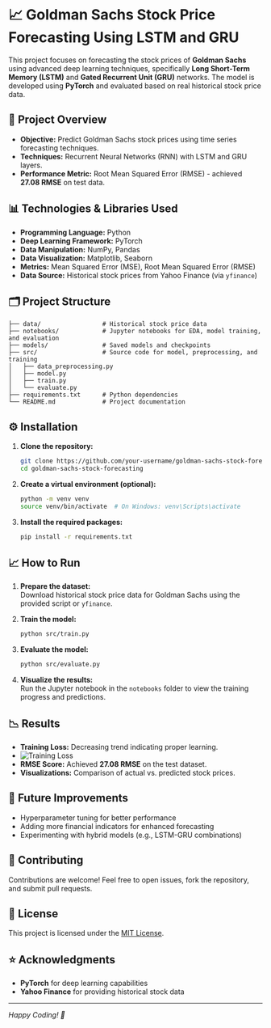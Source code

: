 # 📈 Goldman Sachs Stock Price Forecasting Using LSTM and GRU

This project focuses on forecasting the stock prices of **Goldman Sachs** using advanced deep learning techniques, specifically **Long Short-Term Memory (LSTM)** and **Gated Recurrent Unit (GRU)** networks. The model is developed using **PyTorch** and evaluated based on real historical stock price data.

## 🚀 Project Overview

- **Objective:** Predict Goldman Sachs stock prices using time series forecasting techniques.
- **Techniques:** Recurrent Neural Networks (RNN) with LSTM and GRU layers.
- **Performance Metric:** Root Mean Squared Error (RMSE) - achieved **27.08 RMSE** on test data.

## 📊 Technologies & Libraries Used

- **Programming Language:** Python  
- **Deep Learning Framework:** PyTorch  
- **Data Manipulation:** NumPy, Pandas  
- **Data Visualization:** Matplotlib, Seaborn  
- **Metrics:** Mean Squared Error (MSE), Root Mean Squared Error (RMSE)  
- **Data Source:** Historical stock prices from Yahoo Finance (via `yfinance`)

## 🗂️ Project Structure

```
├── data/                 # Historical stock price data
├── notebooks/            # Jupyter notebooks for EDA, model training, and evaluation
├── models/               # Saved models and checkpoints
├── src/                  # Source code for model, preprocessing, and training
│   ├── data_preprocessing.py
│   ├── model.py
│   ├── train.py
│   └── evaluate.py
├── requirements.txt      # Python dependencies
└── README.md             # Project documentation
```

## ⚙️ Installation

1. **Clone the repository:**
   ```bash
   git clone https://github.com/your-username/goldman-sachs-stock-forecasting.git
   cd goldman-sachs-stock-forecasting
   ```

2. **Create a virtual environment (optional):**
   ```bash
   python -m venv venv
   source venv/bin/activate  # On Windows: venv\Scripts\activate
   ```

3. **Install the required packages:**
   ```bash
   pip install -r requirements.txt
   ```

## 📈 How to Run

1. **Prepare the dataset:**  
   Download historical stock price data for Goldman Sachs using the provided script or `yfinance`.

2. **Train the model:**
   ```bash
   python src/train.py
   ```

3. **Evaluate the model:**
   ```bash
   python src/evaluate.py
   ```

4. **Visualize the results:**  
   Run the Jupyter notebook in the `notebooks` folder to view the training progress and predictions.

## 📉 Results

- **Training Loss:** Decreasing trend indicating proper learning.
- ![Training Loss](.Tarining_loss.png)
- **RMSE Score:** Achieved **27.08 RMSE** on the test dataset.
- **Visualizations:** Comparison of actual vs. predicted stock prices.

## 🚀 Future Improvements

- Hyperparameter tuning for better performance
- Adding more financial indicators for enhanced forecasting
- Experimenting with hybrid models (e.g., LSTM-GRU combinations)

## 🤝 Contributing

Contributions are welcome! Feel free to open issues, fork the repository, and submit pull requests.

## 📜 License

This project is licensed under the [MIT License](LICENSE).

## ⭐ Acknowledgments

- **PyTorch** for deep learning capabilities
- **Yahoo Finance** for providing historical stock data

---

*Happy Coding! 🚀*

